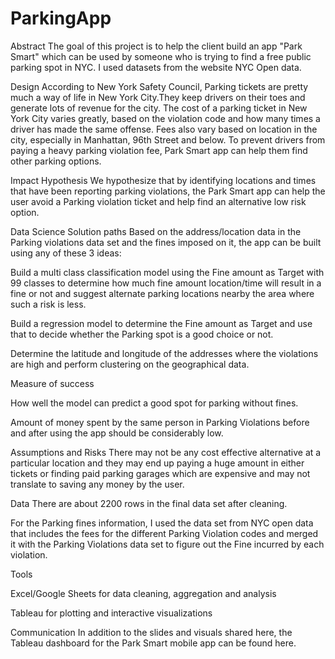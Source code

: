 # ParkingApp

Abstract
The goal of this project is to help the client build an app "Park Smart" which can be used by someone who is trying to find a free public parking spot in NYC. I used datasets from the website NYC Open data.

Design
According to New York Safety Council, Parking tickets are pretty much a way of life in New York City.They keep drivers on their toes and generate lots of revenue for the city. The cost of a parking ticket in New York City varies greatly, based on the violation code and how many times a driver has made the same offense. Fees also vary based on location in the city, especially in Manhattan, 96th Street and below. To prevent drivers from paying a heavy parking violation fee, Park Smart app can help them find other parking options.

Impact Hypothesis
We hypothesize that by identifying locations and times that have been reporting parking violations, the Park Smart app can help the user avoid a Parking violation ticket and help find an alternative low risk option.

Data Science Solution paths
Based on the address/location data in the Parking violations data set and the fines imposed on it, the app can be built using any of these 3 ideas:

Build a multi class classification model using the Fine amount as Target with 99 classes to determine how much fine amount  location/time will result in a fine or not and suggest alternate parking locations nearby the area where such a risk is less.

Build a regression model to determine the Fine amount as Target and use that to decide whether the Parking spot is a good choice or not.

Determine the latitude and longitude of the addresses where the violations are high and perform clustering on the geographical data.

Measure of success

How well the model can predict a good spot for parking without fines.

Amount of money spent by the same person in Parking Violations before and after using the app should be considerably low. 

Assumptions and Risks
There may not be any cost effective alternative at a particular location and they may end up paying a huge amount in either tickets or finding paid parking garages which are expensive and may not translate to saving any money by the user.

Data
There are about 2200 rows in the final data set after cleaning. 

For the Parking fines information, I used the data set from NYC open data that includes the fees for the different Parking Violation codes and merged it with the Parking Violations data set to figure out the Fine incurred by each violation.

Tools

Excel/Google Sheets for data cleaning, aggregation and analysis

Tableau for plotting and interactive visualizations



Communication
In addition to the slides and visuals shared here, the Tableau dashboard  for the Park Smart mobile app can be found here.
